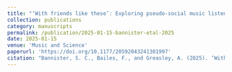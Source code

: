 ```yaml
---
title: "‘With friends like these’: Exploring pseudo-social music listening experiences"
collection: publications
category: manuscripts
permalink: /publication/2025-01-15-bannister-etal-2025
date: 2025-01-15
venue: 'Music and Science'
paperurl: 'https://doi.org/10.1177/20592043241301997'
citation: "Bannister, S. C., Bailes, F., and Greasley, A. (2025). ‘With friends like these’: Exploring pseudo-social music listening experiences. Music and Science. Doi: 10.1177/20592043241301997."
---
```

